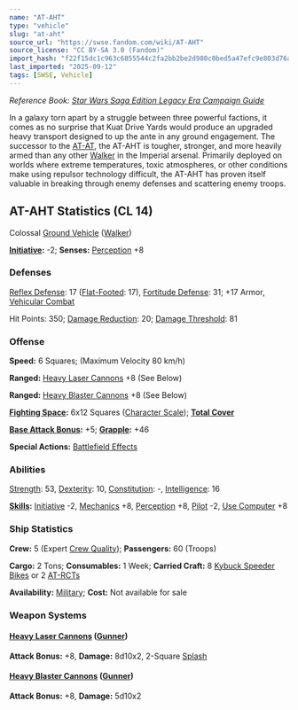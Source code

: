 ```yaml
---
name: "AT-AHT"
type: "vehicle"
slug: "at-aht"
source_url: "https://swse.fandom.com/wiki/AT-AHT"
source_license: "CC BY-SA 3.0 (Fandom)"
import_hash: "f22f15dc1c963c6855544c2fa2bb2be2d980c0bed5a47efc9e803d76a776d55b"
last_imported: "2025-09-12"
tags: [SWSE, Vehicle]
---
```

*Reference Book: [Star Wars Saga Edition Legacy Era Campaign Guide](https://swse.fandom.com/wiki/Star_Wars_Saga_Edition_Legacy_Era_Campaign_Guide)*

In a galaxy torn apart by a struggle between three powerful factions, it comes as no surprise that Kuat Drive Yards would produce an upgraded heavy transport designed to up the ante in any ground engagement. The successor to the [AT-AT](https://swse.fandom.com/wiki/AT-AT), the AT-AHT is tougher, stronger, and more heavily armed than any other [Walker](https://swse.fandom.com/wiki/Walker) in the Imperial arsenal. Primarily deployed on worlds where extreme temperatures, toxic atmospheres, or other conditions make using repulsor technology difficult, the AT-AHT has proven itself valuable in breaking through enemy defenses and scattering enemy troops.

## AT-AHT Statistics (CL 14)
Colossal [Ground Vehicle](https://swse.fandom.com/wiki/Ground_Vehicle) ([Walker](https://swse.fandom.com/wiki/Walker))

**[Initiative](https://swse.fandom.com/wiki/Initiative):** -2; **Senses:** [Perception](https://swse.fandom.com/wiki/Perception) +8
### Defenses
[Reflex Defense](https://swse.fandom.com/wiki/Reflex_Defense_(Vehicles)): 17 ([Flat-Footed](https://swse.fandom.com/wiki/Flat-Footed): 17), [Fortitude Defense](https://swse.fandom.com/wiki/Fortitude_Defense_(Vehicles)): 31; +17 Armor, [Vehicular Combat](https://swse.fandom.com/wiki/Vehicular_Combat)

Hit Points: 350; [Damage Reduction](https://swse.fandom.com/wiki/Damage_Reduction): 20; [Damage Threshold](https://swse.fandom.com/wiki/Damage_Threshold_(Vehicles)): 81
### Offense
**Speed:** 6 Squares; (Maximum Velocity 80  km/h)

**Ranged:** [Heavy Laser Cannons](https://swse.fandom.com/wiki/Heavy_Laser_Cannons) +8 (See Below)

**Ranged:** [Heavy Blaster Cannons](https://swse.fandom.com/wiki/Heavy_Blaster_Cannons) +8 (See Below)

**[Fighting Space](https://swse.fandom.com/wiki/Fighting_Space):** 6x12 Squares ([Character Scale](https://swse.fandom.com/wiki/Character_Scale)); **[Total Cover](https://swse.fandom.com/wiki/Total_Cover)**

**[Base Attack Bonus](https://swse.fandom.com/wiki/Base_Attack_Bonus):** +5; **[Grapple](https://swse.fandom.com/wiki/Grapple):** +46

**Special Actions:** [Battlefield Effects](https://swse.fandom.com/wiki/Battlefield_Effects)
### Abilities
[Strength](https://swse.fandom.com/wiki/Strength): 53, [Dexterity](https://swse.fandom.com/wiki/Dexterity): 10, [Constitution](https://swse.fandom.com/wiki/Constitution): -, [Intelligence](https://swse.fandom.com/wiki/Intelligence): 16

**[Skills](https://swse.fandom.com/wiki/Skills):** [Initiative](https://swse.fandom.com/wiki/Initiative) -2, [Mechanics](https://swse.fandom.com/wiki/Mechanics) +8, [Perception](https://swse.fandom.com/wiki/Perception) +8, [Pilot](https://swse.fandom.com/wiki/Pilot) -2, [Use Computer](https://swse.fandom.com/wiki/Use_Computer) +8
### Ship Statistics
**Crew:** 5 (Expert [Crew Quality](https://swse.fandom.com/wiki/Crew_Quality)); **Passengers:** 60 (Troops)

**Cargo:** 2 Tons; **Consumables:** 1 Week; **Carried Craft:** 8 [Kybuck Speeder Bikes](https://swse.fandom.com/wiki/Kybuck_Speeder_Bikes) or 2 [AT-RCTs](https://swse.fandom.com/wiki/AT-RCTs)

**Availability:** [Military](https://swse.fandom.com/wiki/Military); **Cost:** Not available for sale
### Weapon Systems
#### **[Heavy Laser Cannons](https://swse.fandom.com/wiki/Heavy_Laser_Cannons) ([Gunner](https://swse.fandom.com/wiki/Gunner))**
**Attack Bonus:** +8, **Damage:** 8d10x2, 2-Square [Splash](https://swse.fandom.com/wiki/Splash)
#### **[Heavy Blaster Cannons](https://swse.fandom.com/wiki/Heavy_Blaster_Cannons) ([Gunner](https://swse.fandom.com/wiki/Gunner))**
**Attack Bonus:** +8, **Damage:** 5d10x2